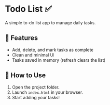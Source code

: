 # Todo List ✅

A simple to-do list app to manage daily tasks.

## 🚀 Features
- Add, delete, and mark tasks as complete
- Clean and minimal UI
- Tasks saved in memory (refresh clears the list)

## 📂 How to Use
1. Open the project folder.
2. Launch `index.html` in your browser.
3. Start adding your tasks!
